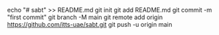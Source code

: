 echo "# sabt" >> README.md
git init
git add README.md
git commit -m "first commit"
git branch -M main
git remote add origin https://github.com/itts-uae/sabt.git
git push -u origin main
